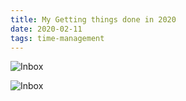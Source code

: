 ```yaml
---
title: My Getting things done in 2020
date: 2020-02-11
tags: time-management
---
```


![Inbox](/img/gtd-inbox.png)

![Inbox](/img/gtd-projects.png)
